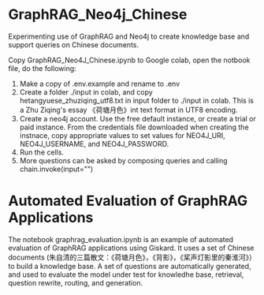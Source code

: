 # GraphRAG_Neo4j_Chinese
Experimenting use of GraphRAG and Neo4j to create knowledge base and support queries on Chinese documents.

Copy GraphRAG_Neo4J_Chinese.ipynb to Google colab, open the notbook file, do the following:
1. Make a copy of .env.example and rename to .env
2. Create a folder ./input in colab, and copy hetangyuese_zhuziqing_utf8.txt in input folder to ./input in colab. This is a Zhu Ziqing's essay 《荷塘月色》int text format in UTF8 encoding.
3. Create a neo4j account. Use the free default instance, or create a trial or paid instance. From the credentials file downloaded when creating the instnace, copy appropriate values to set values for NEO4J_URI,
NEO4J_USERNAME, and NEO4J_PASSWORD. 
4. Run the cells. 
5. More questions can be asked by composing queries and calling chain.invoke(input="<query>")

# Automated Evaluation of GraphRAG Applications
The notebook graphrag_evaluation.ipynb is an example of automated evaluation of GraphRAG applications using Giskard. It uses a set of Chinese documents (朱自清的三篇散文：《荷塘月色》，《背影》，《桨声灯影里的秦淮河》）to build a knowledge base. A set of questions are automatically generated, and used to evaluate the model under test for knowledhe base, retrieval, question rewrite, routing, and generation.  
